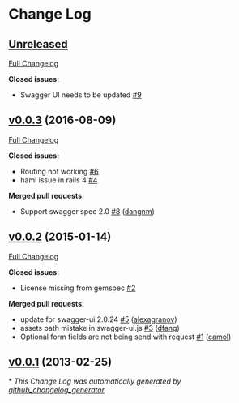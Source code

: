 # Change Log

## [Unreleased](https://github.com/kendrikat/grape-swagger-ui/tree/HEAD)

[Full Changelog](https://github.com/kendrikat/grape-swagger-ui/compare/v0.0.3...HEAD)

**Closed issues:**

- Swagger UI needs to be updated  [\#9](https://github.com/kendrikat/grape-swagger-ui/issues/9)

## [v0.0.3](https://github.com/kendrikat/grape-swagger-ui/tree/v0.0.3) (2016-08-09)
[Full Changelog](https://github.com/kendrikat/grape-swagger-ui/compare/v0.0.2...v0.0.3)

**Closed issues:**

- Routing not working [\#6](https://github.com/kendrikat/grape-swagger-ui/issues/6)
- haml issue in rails 4 [\#4](https://github.com/kendrikat/grape-swagger-ui/issues/4)

**Merged pull requests:**

- Support swagger spec 2.0 [\#8](https://github.com/kendrikat/grape-swagger-ui/pull/8) ([dangnm](https://github.com/dangnm))

## [v0.0.2](https://github.com/kendrikat/grape-swagger-ui/tree/v0.0.2) (2015-01-14)
[Full Changelog](https://github.com/kendrikat/grape-swagger-ui/compare/v0.0.1...v0.0.2)

**Closed issues:**

- License missing from gemspec [\#2](https://github.com/kendrikat/grape-swagger-ui/issues/2)

**Merged pull requests:**

- update for swagger-ui 2.0.24 [\#5](https://github.com/kendrikat/grape-swagger-ui/pull/5) ([alexagranov](https://github.com/alexagranov))
- assets path mistake in swagger-ui.js [\#3](https://github.com/kendrikat/grape-swagger-ui/pull/3) ([dfang](https://github.com/dfang))
- Optional form fields are not being send with request [\#1](https://github.com/kendrikat/grape-swagger-ui/pull/1) ([camol](https://github.com/camol))

## [v0.0.1](https://github.com/kendrikat/grape-swagger-ui/tree/v0.0.1) (2013-02-25)


\* *This Change Log was automatically generated by [github_changelog_generator](https://github.com/skywinder/Github-Changelog-Generator)*